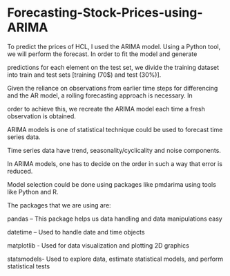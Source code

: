 # Forecasting-Stock-Prices-using-ARIMA

To predict the prices of HCL, I used the ARIMA model. Using a Python tool, we will perform the forecast. In order to fit the model and generate 

predictions for each element on the test set, we divide the training dataset into train and test sets [training (70$) and test (30%)].

Given the reliance on observations from earlier time steps for differencing and the AR model, a rolling forecasting approach is necessary. In 

order to achieve this, we recreate the ARIMA model each time a fresh observation is obtained.

ARIMA models is one of statistical technique could be used to forecast time series data.

Time series data have trend, seasonality/cyclicality and noise components.

In ARIMA models, one has to decide on the order in such a way that error is reduced.

Model selection could be done using packages like pmdarima using tools like Python and R.



The packages that we are using are:

pandas – This package helps us data handling and data manipulations easy

datetime – Used to handle date and time objects

matplotlib - Used for data visualization and plotting 2D graphics

statsmodels- Used to explore data, estimate statistical models, and perform statistical tests
